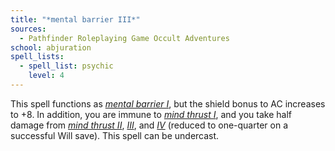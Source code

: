 ```yaml
---
title: "*mental barrier III*"
sources:
  - Pathfinder Roleplaying Game Occult Adventures
school: abjuration
spell_lists:
  - spell_list: psychic
    level: 4
---
```


This spell functions as [*mental barrier I*](/spells/mental-barrier-i/), but the shield bonus to AC increases to +8. In addition, you are immune to [*mind thrust I*](/spells/mind-thrust-i/), and you take half damage from [*mind thrust II*](/spells/mind-thrust-ii/), [*III*](/spells/mind-thrust-iii/), and [*IV*](/spells/mind-thrust-iv/) (reduced to one-quarter on a successful Will save). This spell can be undercast.
